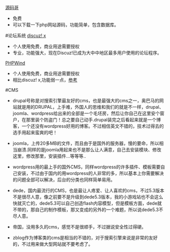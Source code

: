 
[源码哥](http://www.ymg.cc)
* 免费
* 可以下载一下php网站源码，功能简单，包含数据库。

#论坛系统
[discuz! x ](http://www.comsenz.com/index.php)
* 个人使用免费，商业用途需要授权
* 专业，功能强大，现在Discuz!已成为大中中地区最多用户使用的论坛程序。
 
[PHPWind](http://www.phpwind.net/)
* 个人使用免费，商业用途需要授权
* 相比discuz! x,功能弱一点，[参考](http://zhidao.baidu.com/link?url=FD-Fkuq35LK3MltiLqCjxKVsctMRdCeZAGlpZzuffUPz_me7Jy5-i-XMSXNJZfWjEJsftsV34_xGCSdaNvrjIa)


#CMS
* drupal号称是对搜索引擎最友好的cms，也是最强大的cms之一，奥巴马的网站就是用的DRUPAL，上手难，外国人的思维和我们的就是不一样，drupal、joomla、wordpress给出来的全部是一个毛坯房，然后让你自己在这里安个窗户，在那里装个防盗门！总之要自己动手.drupal装完之后看起来就是一个博客，一个还没有wordpress好用的博客。不过相信英文不错的，技术过得去的选手用起来蛮爽的吧！

* joomla，上传20多MB的文件，而且由于是国外的服务器，慢的要命，所以相当崩溃.同样的是joomla用起来也不是那么让人满意，自己去安装模块、修改这里，修改那里，安装插件...等等等..

* wordpress用的最上手的国外CMS，同样wordpress的许多插件、模板需要自己安装，不过由于国内的用wordpress的人非常的多，所以基本上你需要解决的问题全部可以解决，后台的分类也同样简单易用。

* dede，国内最流行的CMS，也是最让人疼爱、让人喜欢的cms，不过5.3版本不是很尽人意，像之前要不是升级到dede5.3版本，我的小游戏站也不会这么快就灭亡的，dede5.3可以自己创造flash内容模型，但是模板方面，dede就不带的，那自己的制作模板，那又变成的另外的一个难题，所以说dede5.3不尽人意。
* 帝国，没用多久的cms，感觉不是很顺手，不过据说安全性过得硬。
* zblog作为博客类的cms是相当的不错的，对于搜索引擎来说是非常的友好的，不过用来做大型网站就不要考虑了。






